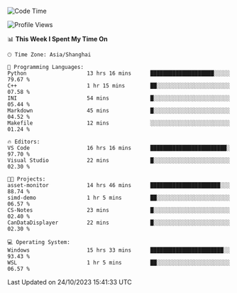 <!--START_SECTION:waka-->
![Code Time](http://img.shields.io/badge/Code%20Time-1%2C323%20hrs%2014%20mins-blue)

![Profile Views](http://img.shields.io/badge/Profile%20Views-1-blue)

📊 **This Week I Spent My Time On** 

```text
🕑︎ Time Zone: Asia/Shanghai

💬 Programming Languages: 
Python                   13 hrs 16 mins      ████████████████████░░░░░   79.67 % 
C++                      1 hr 15 mins        ██░░░░░░░░░░░░░░░░░░░░░░░   07.58 % 
INI                      54 mins             █░░░░░░░░░░░░░░░░░░░░░░░░   05.44 % 
Markdown                 45 mins             █░░░░░░░░░░░░░░░░░░░░░░░░   04.52 % 
Makefile                 12 mins             ░░░░░░░░░░░░░░░░░░░░░░░░░   01.24 % 

🔥 Editors: 
VS Code                  16 hrs 16 mins      ████████████████████████░   97.70 % 
Visual Studio            22 mins             █░░░░░░░░░░░░░░░░░░░░░░░░   02.30 % 

🐱‍💻 Projects: 
asset-monitor            14 hrs 46 mins      ██████████████████████░░░   88.74 % 
simd-demo                1 hr 5 mins         ██░░░░░░░░░░░░░░░░░░░░░░░   06.57 % 
CS-Notes                 23 mins             █░░░░░░░░░░░░░░░░░░░░░░░░   02.40 % 
CanDataDisplayer         22 mins             █░░░░░░░░░░░░░░░░░░░░░░░░   02.30 % 

💻 Operating System: 
Windows                  15 hrs 33 mins      ███████████████████████░░   93.43 % 
WSL                      1 hr 5 mins         ██░░░░░░░░░░░░░░░░░░░░░░░   06.57 % 
```


 Last Updated on 24/10/2023 15:41:33 UTC
<!--END_SECTION:waka-->